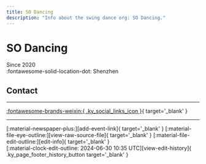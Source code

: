 ```yaml
---
title: SO Dancing
description: "Info about the swing dance org: SO Dancing."
---
```


# SO Dancing

Since 2020  
:fontawesome-solid-location-dot: Shenzhen  


## Contact


---

 [:fontawesome-brands-weixin:{ .ky_social_links_icon }](# "SOdancing"){ target='_blank' }

---

<div class="ky_page_footer" markdown>
<div class="ky_page_footer_trailing" markdown="span">
[:material-newspaper-plus:][add-event-link]{ target='_blank' }
[:material-file-eye-outline:][view-raw-source-file]{ target='_blank' }
[:material-file-edit-outline:][edit-info]{ target='_blank' }
</div>
<div class="ky_page_footer_leading" markdown="span">
[:material-clock-edit-outline: 2024-06-30 10:35 UTC][view-edit-history]{ .ky_page_footer_history_button target='_blank' }
</div>
</div>

[add-event-link]: https://github.com/swingdance/events/issues/new?assignees=&labels=add+event&projects=&template=02-add_entity.yml&title=%5Bcn%5D%20%3CName%3E&region=cn&province=Guangdong&city=Shenzhen&org_id=so-dancing "Add Event"
[view-raw-source-file]: https://github.com/swingdance/orgs/blob/main/cn/so-dancing.json "View Raw Source File"
[edit-info]: https://github.com/swingdance/orgs/issues/new?assignees=&labels=update+org&projects=&template=03-update_entity.yml&title=%5Bcn%5D%20SO%20Dancing&region=cn&id=so-dancing&name=SO%20Dancing "Edit Info"

[view-edit-history]: https://github.com/swingdance/orgs/commits/main/cn/so-dancing.json "View Edit History"
